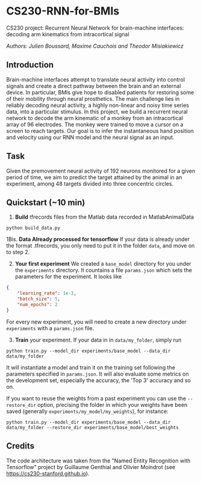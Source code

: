 # CS230-RNN-for-BMIs
CS230 project: Recurrent Neural Network for brain-machine interfaces: decoding arm kinematics from intracortical signal

*Authors: Julien Boussard, Maxime Cauchois and Theodor Misiakiewicz*

## Introduction

Brain-machine interfaces attempt to translate neural activity into control signals and create a direct pathway between the brain and an external device. In particular, BMIs give hope to disabled patients for restoring some of their mobility through neural prosthetics. The main challenge lies in reliably decoding neural activity, a highly non-linear and noisy time series data, into a particular stimulus. In this project, we build a recurrent neural network to decode the arm kinematic of a monkey from an intracortical array of 96 electrodes. The monkey were trained to move a cursor on a screen to reach targets. Our goal is to infer the instantaneous hand position and velocity using our RNN model and the neural signal as an input.



## Task
Given the premovement neural activity of 192 neurons monitored for a given period of time, we aim to predict the target attained by the animal in an experiment, among 48 targets divided into three concentric circles.


## Quickstart (~10 min)

1. __Build__ tfrecords files from the Matlab data recorded in MatlabAnimalData
```
python build_data.py
```

1Bis. __Data Already processed for tensorflow__ If your data is already under the format .tfrecords, you only need to put it in the folder `data`, and move on to step 2.

2. __Your first experiment__ We created a `base_model` directory for you under the `experiments` directory. It countains a file `params.json` which sets the parameters for the experiment. It looks like
```json
{
    "learning_rate": 1e-3,
    "batch_size": 5,
    "num_epochs": 2
}
```
For every new experiment, you will need to create a new directory under `experiments` with a `params.json` file.

3. __Train__ your experiment. If your data in in `data/my_folder`, simply run
```
python train.py --model_dir experiments/base_model --data_dir data/my_folder
```
It will instantiate a model and train it on the training set following the parameters specified in `params.json`. It will also evaluate some metrics on the development set, especially the accuracy, the 'Top 3' accuracy and so on.

If you want to reuse the weights from a past experiment you can use the `--restore_dir` option, precising the folder in which your weights have been saved (generally `experiments/my_model/my_weights`), for instance:
```
python train.py --model_dir experiments/base_model --data_dir data/my_folder --restore_dir experiments/base_model/best_weights
```
## Credits

The code architecture was taken from the "Named Entity Recognition with Tensorflow" project by Guillaume Genthial and Olivier Moindrot (see https://cs230-stanford.github.io).

